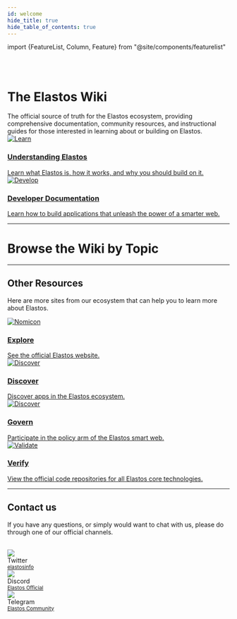 ```yaml
---
id: welcome
hide_title: true
hide_table_of_contents: true
---
```


import {FeatureList, Column, Feature} from "@site/components/featurelist"

<br/>
<br/>

<div class="container">
  <div class="row">
  <h1 style={{fontSize: "4em"}}>The <span style={{color: "#7f2bee"}}>Elastos</span> Wiki</h1>
  <div style={{fontSize: "1.15em", marginBottom: "1.5em"}}>The official source of truth for the Elastos ecosystem, providing comprehensive documentation, community resources, and instructional guides for those interested in learning about or building on Elastos.</div>
</div>
</div>

<div>
  <div class="row">
    <div class="col col--6">
      <a href="/start/introduction">
        <div class="card">
          <div class="card__image">
            <img src={require("@site/static/docs/assets/welcome-pages/understanding2.png").default} alt="Learn" />
          </div>
          <div class="card__body">
            <h3>Understanding Elastos</h3>
            Learn what Elastos is, how it works, and why you should build on it.
          </div>
        </div>
      </a>
    </div>
    <div class="col col--6">
      <a href="/develop/welcome">
        <div class="card">
          <div class="card__image">
            <img src={require("@site/static/docs/assets/welcome-pages/develop1.png").default} alt="Develop" />
          </div>
          <div class="card__body">
            <h3>Developer Documentation</h3>
              Learn how to build applications that unleash the power of a smarter web.
          </div>
        </div>
      </a>
    </div>
  </div>
</div>

<hr class="subsection" />

<h1 class="text-center" > Browse the Wiki by Topic </h1>

<FeatureList>
  <Column title="Understanding Elastos" size="4">
    <Feature url="/start/introduction" title="What is Elastos?" subtitle="Learn the basics about Elastos" image="elastos-logo.png" />
     <Feature url="/learn/architecture" title="Multichain Architecture" subtitle="Learn about our blockchain stack" image="architecture.png" />
    <Feature url="/start/dids" title="Sovereign Identities" subtitle="Learn about decentralized identifiers (DIDs)" image="identity.png" />
    <Feature url="/learn/hive/intro" title="Data Vaults" subtitle="Own your data with off-chain storage vault solutions" image="hive.png" />
    <Feature url="/learn/carrier/intro" title="P2P Network" subtitle="Safe network for transmitting data" image="carrier.png" />
    <Feature url="/start/utility" title="Token" subtitle="Learn about the ELA token" image="ela.png" />
    <Feature url="/learn/mainchain/intro" title="Consensus" subtitle="Learn how the network is secured" image="validation.png" />
  </Column>
  <Column title="Developer Documentation" size="4">
    <Feature url="/develop/quick-start" title="Quick Start" subtitle="Creating your first dApp" image="hello.png" />
    <Feature url="/develop/dids/essentials" title="Interact with DIDs" subtitle="Use DIDs for your dApps" image="did-document.png" />
    <Feature url="/develop/contracts/whatisacontract" title="Build a Contract" subtitle="Learn how to write and deploy contracts to the Elastos Smart Chain" image="smartcontract.png" />
    <Feature url="/develop/integrate/frontend" title="Connect a Web Frontend" subtitle="Learn how to build a web dApp" image="frontend.png" />
    <Feature url="/develop/hive/connect" title="Store User Data" subtitle="Learn how to access Hive data vaults" image="hive-key.png" />
    <Feature url="/tutorials/fts/simple-fts" title="Fungible Tokens" subtitle="Learn how to use and make FT" image="token.png" />
    <Feature url="/tutorials/nfts/create-nft" title="Non-Fungible Tokens" subtitle="Enter the NFT space" image="ticket.png" />
  </Column>
  <Column title="Developer Tools" size="4">
    <Feature url="/api/providers" title="Public Endpoints" subtitle="Interact with Elastos blockchains" image="transaction.png" />
    <Feature url="/sdk/general/connectivity/introduction" title="Connectivity SDK" subtitle="Interact with Elastos using Typescript" image="elastos-api-ts.png" />
    <Feature url="/api/mainchain/cli" title="Mainchain APIs" subtitle="Use the Mainchain CLI or RPC API" image="elastos-cli.png" />
    <Feature url="/api/sidechains/esc/cli" title="Smart Chain APIs" subtitle="Use the ESC CLI or RPC API" image="elastos-rpc.png" />
    <Feature url="/sdk/did/js/introduction" title="Identity SDKs" subtitle="Work with DIDs using JS, C/C++, Java, or Swift" image="did-sdk.png" />
    <Feature url="/sdk/hive/js/introduction" title="Hive SDKs" subtitle="Interact with Hive using JS, Java, or Swift" image="hive-sdk.png" />
    <Feature url="/sdk/carrier/js/getting-started" title="Carrier SDKs" subtitle="Interact with Carrier" image="carrier-sdk.png" />
  </Column>

</FeatureList>

---

## Other Resources

Here are more sites from our ecosystem that can help you to learn more about Elastos.

<div>
  <div class="row cards">
   <div class="col col--6">
      <a href="https://www.elastos.org/">
        <div class="card">
          <div class="card__image">
            <img src={require("@site/static/docs/assets/welcome-pages/elastos-org.png").default} alt="Nomicon" />
          </div>
          <div class="card__body">
            <h3>Explore</h3>
              See the official Elastos website.
          </div>
        </div>
      </a>
    </div>
    <div class="col col--6">
      <a href="https://elastos.info/ecosystem/">
        <div class="card">
          <div class="card__image">
            <img src={require("@site/static/docs/assets/welcome-pages/elastos-info.png").default} alt="Discover" />
          </div>
          <div class="card__body">
            <h3>Discover</h3>
            Discover apps in the Elastos ecosystem.
          </div>
        </div>
      </a>
    </div>
     <div class="col col--6">
      <a href="https://www.cyberrepublic.org/">
        <div class="card">
          <div class="card__image">
            <img src={require("@site/static/docs/assets/welcome-pages/cyber-republic.png").default} alt="Discover" />
          </div>
          <div class="card__body">
            <h3>Govern</h3>
            Participate in the policy arm of the Elastos smart web.
          </div>
        </div>
      </a>
    </div>
    <div class="col col--6">
      <a href="https://github.com/elastos/">
        <div class="card">
          <div class="card__image">
            <img src={require("@site/static/docs/assets/welcome-pages/github.png").default} alt="Validate" />
          </div>
          <div class="card__body">
            <h3>Verify</h3>
            View the official code repositories for all Elastos core technologies.
          </div>
        </div>
      </a>
    </div>
   
  </div>
</div>

<hr />

## Contact us

If you have any questions, or simply would want to chat with us, please do through one of our official channels.

<br/>

<div class="container">
  <div class="row">
    <div class="col col--2">
      <div class="avatar">
        <img
          class="avatar__photo"
          src={require("@site/static/docs/assets/home/twitter.png").default} />
        <div class="avatar__intro">
          <div class="avatar__name">Twitter</div>
          <small class="avatar__subtitle"><a href="https://twitter.com/@elastosinfo">elastosinfo</a></small>
        </div>
      </div>
    </div>
   <div class="col col--2">
      <div class="avatar">
        <img
          class="avatar__photo"
          src={require("@site/static/docs/assets/home/discord.png").default} />
        <div class="avatar__intro">
          <div class="avatar__name">Discord</div>
          <small class="avatar__subtitle"><a href="https://discord.gg/elastos">Elastos Official</a></small>
        </div>
      </div>
    </div>
     <div class="col col--3">
      <div class="avatar">
        <img
          class="avatar__photo"
          src={require("@site/static/docs/assets/home/telegram.png").default} />
        <div class="avatar__intro">
          <div class="avatar__name">Telegram</div>
          <small class="avatar__subtitle"><a href="https://t.me/elastosgroup/1">Elastos Community</a></small>
        </div>
      </div>
    </div>
  </div>
</div>
